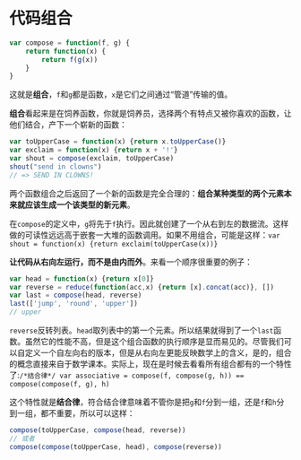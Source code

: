 # 代码组合

```js
var compose = function(f, g) {
    return function(x) {
        return f(g(x))
    }
}
```
这就是**组合**，`f`和`g`都是函数，`x`是它们之间通过“管道”传输的值。

**组合**看起来是在饲养函数，你就是饲养员，选择两个有特点又被你喜欢的函数，让他们结合，产下一个崭新的函数：

```js
var toUpperCase = function(x) {return x.toUpperCase()}
var exclaim = function(x) {return x + '!'}
var shout = compose(exclaim, toUpperCase)
shout("send in clowns")
// => SEND IN CLOWNS!
```
两个函数组合之后返回了一个新的函数是完全合理的：**组合某种类型的两个元素本来就应该生成一个该类型的新元素**。

在`compose`的定义中，`g`将先于`f`执行。因此就创建了一个从右到左的数据流。这样做的可读性远远高于嵌套一大堆的函数调用。如果不用组合，可能是这样：`var shout = function(x) {return exclaim(toUpperCase(x))}`

**让代码从右向左运行，而不是由内而外**。来看一个顺序很重要的例子：
```js
var head = function(x) {return x[0]}
var reverse = reduce(function(acc,x) {return [x].concat(acc)}, []) 
var last = compose(head, reverse)
last(['jump', 'round', 'upper'])
// upper
```

`reverse`反转列表。`head`取列表中的第一个元素。所以结果就得到了一个`last`函数。虽然它的性能不高，但是这个组合函数的执行顺序是显而易见的。尽管我们可以自定义一个自左向右的版本，但是从右向左更能反映数学上的含义，是的，组合的概念直接来自于数学课本。实际上，现在是时候去看看所有组合都有的一个特性了:`/*结合律*/ var associative = compose(f, compose(g, h)) == compose(compose(f, g), h)`

这个特性就是**结合律**，符合结合律意味着不管你是把`g`和`f`分到一组，还是`f`和`h`分到一组，都不重要，所以可以这样：
```js
compose(toUpperCase, compose(head, reverse))
// 或者
compose(compose(toUpperCase, head), compose(reverse))
```